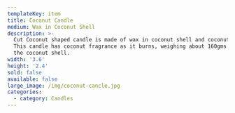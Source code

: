 ```yaml
---
templateKey: item
title: Coconut Candle
medium: Wax in Coconut Shell
description: >-
  Cut Coconut shaped candle is made of wax in coconut shell and coconut oil.
  This candle has coconut fragrance as it burns, weighing about 160gms including
  the coconut shell.
width: '3.6'
height: '2.4'
sold: false
available: false
large_image: /img/coconut-cancle.jpg
categories:
  - category: Candles
---
```


